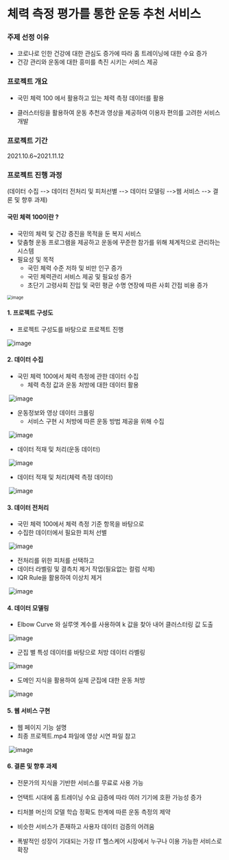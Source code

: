 # 체력 측정 평가를 통한 운동 추천 서비스  

### 주제 선정 이유

- 코로나로 인한 건강에 대한 관심도 증가에 따라 홈 트레이닝에 대한 수요 증가
- 건강 관리와 운동에 대한 흥미를 촉진 시키는 서비스 제공



### 프로젝트 개요

- 국민 체력 100 에서 활용하고 있는 체력 측정 데이터를 활용

- 클러스터링을 활용하여 운동 추천과 영상을 제공하여 이용자 편의를 고려한 서비스 개발



### 프로젝트 기간

2021.10.6~2021.11.12



### 프로젝트 진행 과정

(데이터 수집 --> 데이터 전처리 및 피처선별 --> 데이터 모델링 -->웹 서비스 --> 결론 및 향후 과제)



#### 국민 체력 100이란 ?

- 국민의 체력 및 건강 증진을 목적을 둔 복지 서비스
- 맞춤형 운동 프로그램을 제공하고 운동에 꾸준한 참가를 위해 체계적으로 관리하는 시스템
- 필요성 및 목적
  - 국민 체력 수준 저하 및 비만 인구 증가
  - 국민 체력관리 서비스 제공 및 필요성 증가
  - 초단기 고령사회 진입 및 국민 평균 수명 연장에 따른 사회 간접 비용 증가

<img src="https://user-images.githubusercontent.com/98143525/157265772-8ae5a017-a02b-460f-af9e-41030ef92d88.png" alt="image" style="zoom:67%;" />



#### 1. 프로젝트 구성도

- 프로젝트 구성도를 바탕으로 프로젝트 진행

![image](https://user-images.githubusercontent.com/98143525/157196544-cb2c9865-96d1-4f05-b011-8dfbb08d3857.png)



#### 2. 데이터 수집

- 국민 체력 100에서 체력 측정에 관한 데이터 수집
  - 체력 측정 값과 운동 처방에 대한 데이터 활용

​	![image](https://user-images.githubusercontent.com/98143525/157223608-1223a375-020d-4ff5-89ee-78c39ca1be4d.png)

- 운동정보와 영상 데이터 크롤링
  - 서비스 구현 시 처방에 따른 운동 방법 제공을 위해 수집

​	![image](https://user-images.githubusercontent.com/98143525/157223816-b50c1b63-70da-4796-9137-6246533be2c5.png)

- 데이터 적재 및 처리(운동 데이터)

​	![image](https://user-images.githubusercontent.com/98143525/157224059-00fc4fd8-b0ad-471f-824c-5458bf3f66e0.png)

- 데이터 적재 및 처리(체력 측정 데이터)

​	![image](https://user-images.githubusercontent.com/98143525/157224258-9bcdc968-cf8d-4506-9959-0b8f0ba460d4.png)

#### 3. 데이터 전처리

- 국민 체력 100에서 체력 측정 기준 항목을 바탕으로
- 수집한 데이터에서 필요한 피처 선별

​	![image](https://user-images.githubusercontent.com/98143525/157224707-59796934-3c78-4857-8115-cc483c3cfa26.png)

- 전처리를 위한 피처를 선택하고
- 데이터 라벨링 및 결측치 제거 작업(필요없는 컬럼 삭제)
- IQR Rule을 활용하여 이상치 제거

​	![image](https://user-images.githubusercontent.com/98143525/157224951-5a1b60d1-5477-44d9-845e-38929cb32659.png)



#### 4. 데이터 모델링

- Elbow Curve 와 실루엣 계수를 사용하여 k 값을 찾아 내어 클러스터링 값 도출

​	![image](https://user-images.githubusercontent.com/98143525/157225528-50fefcec-e1c8-4d55-9d63-7810a3cb2c49.png)

- 군집 별 특성 데이터를 바탕으로 처방 데이터 라벨링

​	![image](https://user-images.githubusercontent.com/98143525/157226498-c2d8262e-20df-4e93-b856-6a7af6c54213.png)



-  도메인 지식을 활용하여 실제 군집에 대한 운동 처방

​	![image](https://user-images.githubusercontent.com/98143525/157226213-04928882-97e1-45b9-8da6-a89ccff0f1a8.png)

#### 5. 웹 서비스 구현

- 웹 페이지 기능 설명
- 최종 프로젝트.mp4 파일에 영상 시연 파일 참고

​	![image](https://user-images.githubusercontent.com/98143525/157227241-d5e91cac-d7ab-4e22-a444-6f9eb4331bd8.png)

#### 6. 결론 및 향후 과제

- 전문가의 지식을 기반한 서비스를 무료로 사용 가능

- 언택트 시대에 홈 트레이닝 수요 급증에 따라 여러 기기에 호환 가능성 증가
- 티처블 머신의 모델 학습 정확도 한계에 따른 운동 측정의 제약
- 비슷한 서비스가 존재하고 사용자 데이터 검증의 어려움
- 폭발적인 성장이 기대되는 가장 IT 헬스케어 시장에서 누구나 이용 가능한 서비스로 확장
